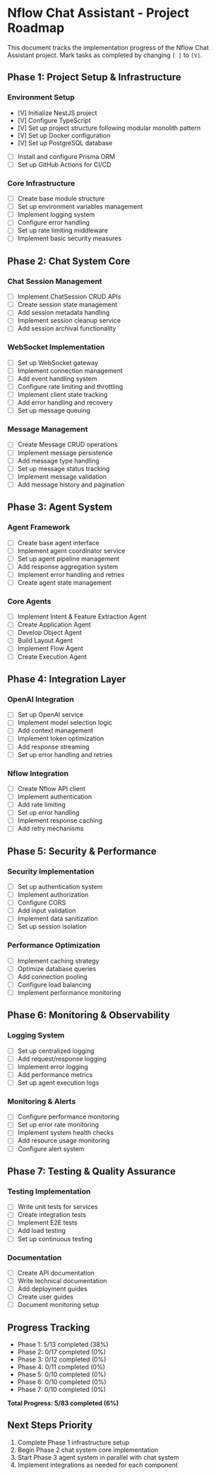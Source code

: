 # Nflow Chat Assistant - Project Roadmap

This document tracks the implementation progress of the Nflow Chat Assistant project. Mark tasks as completed by changing `[ ]` to `[V]`.

## Phase 1: Project Setup & Infrastructure

### Environment Setup

- [V] Initialize NestJS project
- [V] Configure TypeScript
- [V] Set up project structure following modular monolith pattern
- [V] Set up Docker configuration
- [V] Set up PostgreSQL database
- [ ] Install and configure Prisma ORM
- [ ] Set up GitHub Actions for CI/CD

### Core Infrastructure

- [ ] Create base module structure
- [ ] Set up environment variables management
- [ ] Implement logging system
- [ ] Configure error handling
- [ ] Set up rate limiting middleware
- [ ] Implement basic security measures

## Phase 2: Chat System Core

### Chat Session Management

- [ ] Implement ChatSession CRUD APIs
- [ ] Create session state management
- [ ] Add session metadata handling
- [ ] Implement session cleanup service
- [ ] Add session archival functionality

### WebSocket Implementation

- [ ] Set up WebSocket gateway
- [ ] Implement connection management
- [ ] Add event handling system
- [ ] Configure rate limiting and throttling
- [ ] Implement client state tracking
- [ ] Add error handling and recovery
- [ ] Set up message queuing

### Message Management

- [ ] Create Message CRUD operations
- [ ] Implement message persistence
- [ ] Add message type handling
- [ ] Set up message status tracking
- [ ] Implement message validation
- [ ] Add message history and pagination

## Phase 3: Agent System

### Agent Framework

- [ ] Create base agent interface
- [ ] Implement agent coordinator service
- [ ] Set up agent pipeline management
- [ ] Add response aggregation system
- [ ] Implement error handling and retries
- [ ] Create agent state management

### Core Agents

- [ ] Implement Intent & Feature Extraction Agent
- [ ] Create Application Agent
- [ ] Develop Object Agent
- [ ] Build Layout Agent
- [ ] Implement Flow Agent
- [ ] Create Execution Agent

## Phase 4: Integration Layer

### OpenAI Integration

- [ ] Set up OpenAI service
- [ ] Implement model selection logic
- [ ] Add context management
- [ ] Implement token optimization
- [ ] Add response streaming
- [ ] Set up error handling and retries

### Nflow Integration

- [ ] Create Nflow API client
- [ ] Implement authentication
- [ ] Add rate limiting
- [ ] Set up error handling
- [ ] Implement response caching
- [ ] Add retry mechanisms

## Phase 5: Security & Performance

### Security Implementation

- [ ] Set up authentication system
- [ ] Implement authorization
- [ ] Configure CORS
- [ ] Add input validation
- [ ] Implement data sanitization
- [ ] Set up session isolation

### Performance Optimization

- [ ] Implement caching strategy
- [ ] Optimize database queries
- [ ] Add connection pooling
- [ ] Configure load balancing
- [ ] Implement performance monitoring

## Phase 6: Monitoring & Observability

### Logging System

- [ ] Set up centralized logging
- [ ] Add request/response logging
- [ ] Implement error logging
- [ ] Add performance metrics
- [ ] Set up agent execution logs

### Monitoring & Alerts

- [ ] Configure performance monitoring
- [ ] Set up error rate monitoring
- [ ] Implement system health checks
- [ ] Add resource usage monitoring
- [ ] Configure alert system

## Phase 7: Testing & Quality Assurance

### Testing Implementation

- [ ] Write unit tests for services
- [ ] Create integration tests
- [ ] Implement E2E tests
- [ ] Add load testing
- [ ] Set up continuous testing

### Documentation

- [ ] Create API documentation
- [ ] Write technical documentation
- [ ] Add deployment guides
- [ ] Create user guides
- [ ] Document monitoring setup

## Progress Tracking

- Phase 1: 5/13 completed (38%)
- Phase 2: 0/17 completed (0%)
- Phase 3: 0/12 completed (0%)
- Phase 4: 0/11 completed (0%)
- Phase 5: 0/10 completed (0%)
- Phase 6: 0/10 completed (0%)
- Phase 7: 0/10 completed (0%)

**Total Progress: 5/83 completed (6%)**

## Next Steps Priority

1. Complete Phase 1 infrastructure setup
2. Begin Phase 2 chat system core implementation
3. Start Phase 3 agent system in parallel with chat system
4. Implement integrations as needed for each component
